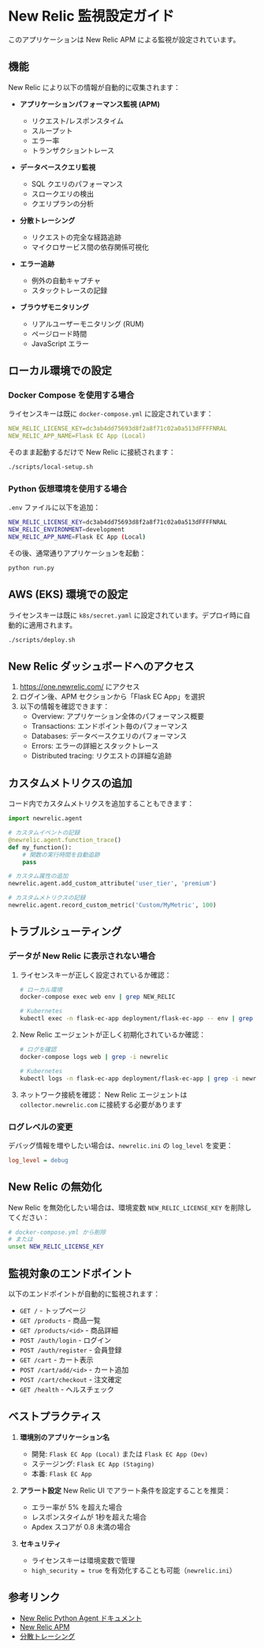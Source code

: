 # New Relic 監視設定ガイド

このアプリケーションは New Relic APM による監視が設定されています。

## 機能

New Relic により以下の情報が自動的に収集されます：

- **アプリケーションパフォーマンス監視 (APM)**
  - リクエスト/レスポンスタイム
  - スループット
  - エラー率
  - トランザクショントレース

- **データベースクエリ監視**
  - SQL クエリのパフォーマンス
  - スロークエリの検出
  - クエリプランの分析

- **分散トレーシング**
  - リクエストの完全な経路追跡
  - マイクロサービス間の依存関係可視化

- **エラー追跡**
  - 例外の自動キャプチャ
  - スタックトレースの記録

- **ブラウザモニタリング**
  - リアルユーザーモニタリング (RUM)
  - ページロード時間
  - JavaScript エラー

## ローカル環境での設定

### Docker Compose を使用する場合

ライセンスキーは既に `docker-compose.yml` に設定されています：

```yaml
NEW_RELIC_LICENSE_KEY=dc3ab4dd75693d8f2a8f71c02a0a513dFFFFNRAL
NEW_RELIC_APP_NAME=Flask EC App (Local)
```

そのまま起動するだけで New Relic に接続されます：

```bash
./scripts/local-setup.sh
```

### Python 仮想環境を使用する場合

`.env` ファイルに以下を追加：

```bash
NEW_RELIC_LICENSE_KEY=dc3ab4dd75693d8f2a8f71c02a0a513dFFFFNRAL
NEW_RELIC_ENVIRONMENT=development
NEW_RELIC_APP_NAME=Flask EC App (Local)
```

その後、通常通りアプリケーションを起動：

```bash
python run.py
```

## AWS (EKS) 環境での設定

ライセンスキーは既に `k8s/secret.yaml` に設定されています。デプロイ時に自動的に適用されます。

```bash
./scripts/deploy.sh
```

## New Relic ダッシュボードへのアクセス

1. https://one.newrelic.com/ にアクセス
2. ログイン後、APM セクションから「Flask EC App」を選択
3. 以下の情報を確認できます：
   - Overview: アプリケーション全体のパフォーマンス概要
   - Transactions: エンドポイント毎のパフォーマンス
   - Databases: データベースクエリのパフォーマンス
   - Errors: エラーの詳細とスタックトレース
   - Distributed tracing: リクエストの詳細な追跡

## カスタムメトリクスの追加

コード内でカスタムメトリクスを追加することもできます：

```python
import newrelic.agent

# カスタムイベントの記録
@newrelic.agent.function_trace()
def my_function():
    # 関数の実行時間を自動追跡
    pass

# カスタム属性の追加
newrelic.agent.add_custom_attribute('user_tier', 'premium')

# カスタムメトリクスの記録
newrelic.agent.record_custom_metric('Custom/MyMetric', 100)
```

## トラブルシューティング

### データが New Relic に表示されない場合

1. ライセンスキーが正しく設定されているか確認：
   ```bash
   # ローカル環境
   docker-compose exec web env | grep NEW_RELIC

   # Kubernetes
   kubectl exec -n flask-ec-app deployment/flask-ec-app -- env | grep NEW_RELIC
   ```

2. New Relic エージェントが正しく初期化されているか確認：
   ```bash
   # ログを確認
   docker-compose logs web | grep -i newrelic

   # Kubernetes
   kubectl logs -n flask-ec-app deployment/flask-ec-app | grep -i newrelic
   ```

3. ネットワーク接続を確認：
   New Relic エージェントは `collector.newrelic.com` に接続する必要があります

### ログレベルの変更

デバッグ情報を増やしたい場合は、`newrelic.ini` の `log_level` を変更：

```ini
log_level = debug
```

## New Relic の無効化

New Relic を無効化したい場合は、環境変数 `NEW_RELIC_LICENSE_KEY` を削除してください：

```bash
# docker-compose.yml から削除
# または
unset NEW_RELIC_LICENSE_KEY
```

## 監視対象のエンドポイント

以下のエンドポイントが自動的に監視されます：

- `GET /` - トップページ
- `GET /products` - 商品一覧
- `GET /products/<id>` - 商品詳細
- `POST /auth/login` - ログイン
- `POST /auth/register` - 会員登録
- `GET /cart` - カート表示
- `POST /cart/add/<id>` - カート追加
- `POST /cart/checkout` - 注文確定
- `GET /health` - ヘルスチェック

## ベストプラクティス

1. **環境別のアプリケーション名**
   - 開発: `Flask EC App (Local)` または `Flask EC App (Dev)`
   - ステージング: `Flask EC App (Staging)`
   - 本番: `Flask EC App`

2. **アラート設定**
   New Relic UI でアラート条件を設定することを推奨：
   - エラー率が 5% を超えた場合
   - レスポンスタイムが 1秒を超えた場合
   - Apdex スコアが 0.8 未満の場合

3. **セキュリティ**
   - ライセンスキーは環境変数で管理
   - `high_security = true` を有効化することも可能（`newrelic.ini`）

## 参考リンク

- [New Relic Python Agent ドキュメント](https://docs.newrelic.com/docs/agents/python-agent/)
- [New Relic APM](https://docs.newrelic.com/docs/apm/)
- [分散トレーシング](https://docs.newrelic.com/docs/distributed-tracing/)
